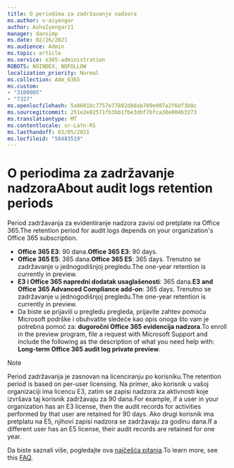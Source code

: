 ```yaml
---
title: O periodima za zadržavanje nadzora
ms.author: v-aiyengar
author: AshaIyengar21
manager: dansimp
ms.date: 02/26/2021
ms.audience: Admin
ms.topic: article
ms.service: o365-administration
ROBOTS: NOINDEX, NOFOLLOW
localization_priority: Normal
ms.collection: Adm_O365
ms.custom:
- "3100005"
- "7327"
ms.openlocfilehash: 5a8601bc7757e77882d8dab709e007a2f6df3b0c
ms.sourcegitcommit: 251e2e82571fb3bb1fbe3dbf7bfca30e004b3373
ms.translationtype: MT
ms.contentlocale: sr-Latn-RS
ms.lasthandoff: 03/05/2021
ms.locfileid: "50483519"
---
```

# <a name="about-audit-logs-retention-periods"></a><span data-ttu-id="844df-102">O periodima za zadržavanje nadzora</span><span class="sxs-lookup"><span data-stu-id="844df-102">About audit logs retention periods</span></span>

<span data-ttu-id="844df-103">Period zadržavanja za evidentiranje nadzora zavisi od pretplate na Office 365.</span><span class="sxs-lookup"><span data-stu-id="844df-103">The retention period for audit logs depends on your organization's Office 365 subscription.</span></span>

- <span data-ttu-id="844df-104">**Office 365 E3**: 90 dana.</span><span class="sxs-lookup"><span data-stu-id="844df-104">**Office 365 E3**: 90 days.</span></span>
- <span data-ttu-id="844df-105">**Office 365 E5**: 365 dana.</span><span class="sxs-lookup"><span data-stu-id="844df-105">**Office 365 E5**: 365 days.</span></span> <span data-ttu-id="844df-106">Trenutno se zadržavanje u jednogodišnjoj pregledu.</span><span class="sxs-lookup"><span data-stu-id="844df-106">The one-year retention is currently in preview.</span></span>
- <span data-ttu-id="844df-107">**E3 i Office 365 napredni dodatak usaglašenosti**: 365 dana.</span><span class="sxs-lookup"><span data-stu-id="844df-107">**E3 and Office 365 Advanced Compliance add-on**: 365 days.</span></span> <span data-ttu-id="844df-108">Trenutno se zadržavanje u jednogodišnjoj pregledu.</span><span class="sxs-lookup"><span data-stu-id="844df-108">The one-year retention is currently in preview.</span></span>
- <span data-ttu-id="844df-109">Da biste se prijavili u pregledu pregleda, prijavite zahtev pomoću Microsoft podrške i obuhvatite sledeće kao opis onoga što vam je potrebna pomoć za: **dugoročni Office 365 evidencija nadzora**.</span><span class="sxs-lookup"><span data-stu-id="844df-109">To enroll in the preview program, file a request with Microsoft Support and include the following as the description of what you need help with: **Long-term Office 365 audit log private preview**.</span></span>
> [!NOTE]
> <span data-ttu-id="844df-110">Period zadržavanja je zasnovan na licenciranju po korisniku.</span><span class="sxs-lookup"><span data-stu-id="844df-110">The retention period is based on per-user licensing.</span></span> <span data-ttu-id="844df-111">Na primer, ako korisnik u vašoj organizaciji ima licencu E3, zatim se zapisi nadzora za aktivnosti koje izvršava taj korisnik zadržavaju za 90 dana.</span><span class="sxs-lookup"><span data-stu-id="844df-111">For example, if a user in your organization has an E3 license, then the audit records for activities performed by that user are retained for 90 days.</span></span> <span data-ttu-id="844df-112">Ako drugi korisnik ima pretplatu na E5, njihovi zapisi nadzora se zadržavaju za godinu dana.</span><span class="sxs-lookup"><span data-stu-id="844df-112">If a different user has an E5 license, their audit records are retained for one year.</span></span>

<span data-ttu-id="844df-113">Da biste saznali više, pogledajte ova [najčešća pitanja](https://go.microsoft.com/fwlink/?linkid=2115336).</span><span class="sxs-lookup"><span data-stu-id="844df-113">To learn more, see this [FAQ](https://go.microsoft.com/fwlink/?linkid=2115336).</span></span>